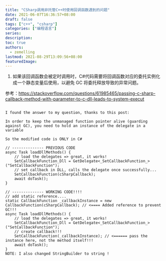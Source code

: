 ```yaml
---
title: "CSharp调用非托管C++时使用回调函数遇到的问题"
date: 2021-06-07T16:36:57+08:00
draft: false
tags: ["c++", "csharp"]
categories: ["编程语言"]
series:
description:
toc: true
authors:
  - zemelling
lastmod: 2021-08-29T13:09:56+08:00
featuredImage:
---
```


1. 如果该回调函数会被定时调用时，C#代码需要将回调函数对应的委托实例化成一个静态变量后使用，以避免 GC 将委托释放导致的异常问题。

参考：https://stackoverflow.com/questions/61985465/passing-c-sharp-callback-method-with-parameter-to-c-dll-leads-to-system-execut

```

I found the answer to my question, thanks to this post:

In order to keep the unmanaged function pointer alive (guarding against GC), you need to hold an instance of the delegate in a variable

So the modified code is ONLY in C#

// -------------- PREVIOUS CODE
async Task loadDllMethods() {
    // load the delegates => great, it works!
    SetCallbackFunction_Dll = GetDelegate<_SetCallbackFunction_>("SetCallbackFunction");
    // set callback in DLL, calls the delegate once successfully...
    SetCallbackFunction(cSharpCallback);
    await doTask();
}

// -------------- WORKING CODE!!!!
// add static reference....
static CallbackFunction _callbackInstance = new CallbackFunction(cSharpCallback); // <==== Added reference to prevent GC!!! 
async Task loadDllMethods() {
    // load the delegates => great, it works!
    SetCallbackFunction_Dll = GetDelegate<_SetCallbackFunction_>("SetCallbackFunction");
    // create callback!!!
    SetCallbackFunction(_callbackInstance); // <====== pass the instance here, not the method itself!!!
    await doTask();
}
NOTE: I also changed StringBuilder to string !
```